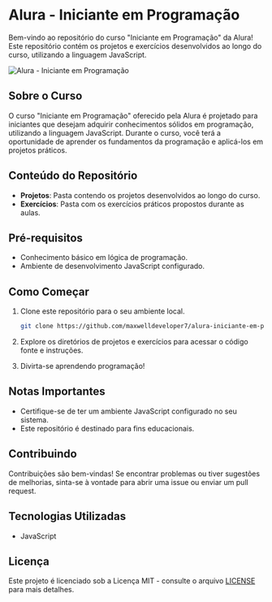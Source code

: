 # Alura - Iniciante em Programação

Bem-vindo ao repositório do curso "Iniciante em Programação" da Alura! Este repositório contém os projetos e exercícios desenvolvidos ao longo do curso, utilizando a linguagem JavaScript.

![Alura - Iniciante em Programação](https://www.alura.com.br/assets/api/cursos/logica-programacao-mergulhe-programacao-javascript.svg)

## Sobre o Curso

O curso "Iniciante em Programação" oferecido pela Alura é projetado para iniciantes que desejam adquirir conhecimentos sólidos em programação, utilizando a linguagem JavaScript. Durante o curso, você terá a oportunidade de aprender os fundamentos da programação e aplicá-los em projetos práticos.

## Conteúdo do Repositório

- **Projetos**: Pasta contendo os projetos desenvolvidos ao longo do curso.
- **Exercícios**: Pasta com os exercícios práticos propostos durante as aulas.

## Pré-requisitos

- Conhecimento básico em lógica de programação.
- Ambiente de desenvolvimento JavaScript configurado.

## Como Começar

1. Clone este repositório para o seu ambiente local.
   ```bash
   git clone https://github.com/maxwelldeveloper7/alura-iniciante-em-programacao.git
   ```

2. Explore os diretórios de projetos e exercícios para acessar o código fonte e instruções.

3. Divirta-se aprendendo programação!

## Notas Importantes

- Certifique-se de ter um ambiente JavaScript configurado no seu sistema.
- Este repositório é destinado para fins educacionais.

## Contribuindo

Contribuições são bem-vindas! Se encontrar problemas ou tiver sugestões de melhorias, sinta-se à vontade para abrir uma issue ou enviar um pull request.

## Tecnologias Utilizadas

- JavaScript

## Licença

Este projeto é licenciado sob a Licença MIT - consulte o arquivo [LICENSE](LICENSE) para mais detalhes.